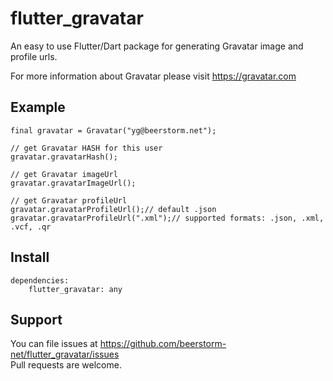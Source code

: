 # flutter_gravatar

An easy to use Flutter/Dart package for generating Gravatar image and profile urls. 

For more information about Gravatar please visit https://gravatar.com  

## Example  
```
final gravatar = Gravatar("yg@beerstorm.net");  

// get Gravatar HASH for this user
gravatar.gravatarHash();

// get Gravatar imageUrl
gravatar.gravatarImageUrl();

// get Gravatar profileUrl
gravatar.gravatarProfileUrl();// default .json
gravatar.gravatarProfileUrl(".xml");// supported formats: .json, .xml, .vcf, .qr
```  
  
## Install  
```
dependencies:  
    flutter_gravatar: any
```  

## Support  
You can file issues at https://github.com/beerstorm-net/flutter_gravatar/issues  
Pull requests are welcome.  